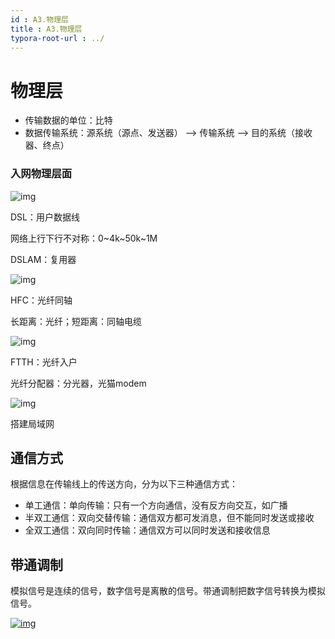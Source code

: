 ```yaml
---
id : A3.物理层
title : A3.物理层
typora-root-url : ../
---
```


# 物理层

- 传输数据的单位：比特
- 数据传输系统：源系统（源点、发送器） --> 传输系统 --> 目的系统（接收器、终点）



### 入网物理层面

![img](/Image/A3.物理层-photo/680403129a371fb7_img4-1623741071018)

DSL：用户数据线

网络上行下行不对称：0\~4k\~50k\~1M

DSLAM：复用器

![img](/Image/A3.物理层-photo/680403129a371fb7_img5-1623741071018)

HFC：光纤同轴

长距离：光纤；短距离：同轴电缆

![img](/Image/A3.物理层-photo/680403129a371fb7_img6-1623741071018)

FTTH：光纤入户

光纤分配器：分光器，光猫modem

![img](/Image/A3.物理层-photo/680403129a371fb7_img7-1623741071018)

搭建局域网

## 通信方式

根据信息在传输线上的传送方向，分为以下三种通信方式：

- 单工通信：单向传输：只有一个方向通信，没有反方向交互，如广播
- 半双工通信：双向交替传输：通信双方都可发消息，但不能同时发送或接收
- 全双工通信：双向同时传输：通信双方可以同时发送和接收信息

## 带通调制

模拟信号是连续的信号，数字信号是离散的信号。带通调制把数字信号转换为模拟信号。

 [![img](/Image/A3.物理层-photo/68747470733a2f2f63732d6e6f7465732d313235363130393739362e636f732e61702d6775616e677a686f752e6d7971636c6f75642e636f6d2f63333466343530332d663632632d343034332d396463362d3365303332383836353764662e6a7067)](https://camo.githubusercontent.com/59e58745fe8f7b2ec9020e6fb10da969ee0ecc5ba40bb04318690171449586bc/68747470733a2f2f63732d6e6f7465732d313235363130393739362e636f732e61702d6775616e677a686f752e6d7971636c6f75642e636f6d2f63333466343530332d663632632d343034332d396463362d3365303332383836353764662e6a7067) 